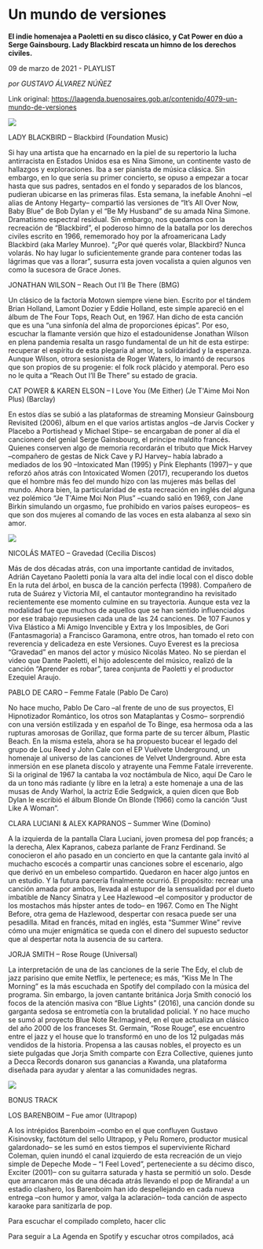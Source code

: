 # Un mundo de versiones

**El indie homenajea a Paoletti en su disco clásico, y Cat Power en dúo a Serge Gainsbourg. Lady Blackbird rescata un himno de los derechos civiles.**

09 de marzo de 2021 - PLAYLIST

_por GUSTAVO ÁLVAREZ NÚÑEZ_

Link original: https://laagenda.buenosaires.gob.ar/contenido/4079-un-mundo-de-versiones



![](https://cdn.flowlikemusic.com/files/images/38185/dd97600d-fa3b-4fb9-be53-93c333ff15f0.jpg)




LADY BLACKBIRD – Blackbird (Foundation Music)




Si hay una artista que ha encarnado en la piel de su repertorio la lucha antirracista en Estados Unidos esa es Nina Simone, un continente vasto de hallazgos y exploraciones. Iba a ser pianista de música clásica. Sin embargo, en lo que sería su primer concierto, se opuso a empezar a tocar hasta que sus padres, sentados en el fondo y separados de los blancos, pudieran ubicarse en las primeras filas. Esta semana, la inefable Anohni –el alias de Antony Hegarty– compartió las versiones de “It’s All Over Now, Baby Blue” de Bob Dylan y el “Be My Husband” de su amada Nina Simone. Dramatismo espectral residual. Sin embargo, nos quedamos con la recreación de “Blackbird”, el poderoso himno de la batalla por los derechos civiles escrito en 1966, rememorado hoy por la afroamericana Lady Blackbird (aka Marley Munroe). “¿Por qué querés volar, Blackbird? Nunca volarás. No hay lugar lo suficientemente grande para contener todas las lágrimas que vas a llorar”, susurra esta joven vocalista a quien algunos ven como la sucesora de Grace Jones.




JONATHAN WILSON – Reach Out I’ll Be There (BMG)




Un clásico de la factoría Motown siempre viene bien. Escrito por el tándem Brian Holland, Lamont Dozier y Eddie Holland, este simple apareció en el álbum de The Four Tops, Reach Out, en 1967. Han dicho de esta canción que es una “una sinfonía del alma de proporciones épicas”. Por eso, escuchar la flamante versión que hizo el estadounidense Jonathan Wilson en plena pandemia resalta un rasgo fundamental de un hit de esta estirpe: recuperar el espíritu de esta plegaria al amor, la solidaridad y la esperanza. Aunque Wilson, otrora sesionista de Roger Waters, lo imantó de recursos que son propios de su progenie: el folk rock plácido y atemporal. Pero eso no le quita a “Reach Out I’ll Be There” su estado de gracia.




CAT POWER & KAREN ELSON – I Love You (Me Either) (Je T'Aime Moi Non Plus) (Barclay)




En estos días se subió a las plataformas de streaming Monsieur Gainsbourg Revisited (2006), álbum en el que varios artistas anglos –de Jarvis Cocker y Placebo a Portishead y Michael Stipe– se encargaban de poner al día el cancionero del genial Serge Gainsbourg, el príncipe maldito francés. Quienes conserven algo de memoria recordarán el tributo que Mick Harvey –compañero de gestas de Nick Cave y PJ Harvey– había labrado a mediados de los 90 –Intoxicated Man (1995) y Pink Elephants (1997)– y que reforzó años atrás con Intoxicated Women (2017), recuperando los duetos que el hombre más feo del mundo hizo con las mujeres más bellas del mundo. Ahora bien, la particularidad de esta recreación en inglés del alguna vez polémico “Je T'Aime Moi Non Plus” –cuando salió en 1969, con Jane Birkin simulando un orgasmo, fue prohibido en varios países europeos– es que son dos mujeres al comando de las voces en esta alabanza al sexo sin amor.




![](https://cdn.flowlikemusic.com/files/images/38186/1a783d86-6ea9-4909-9834-2edd95bc4552.jpg)




NICOLÁS MATEO – Gravedad (Cecilia Discos)




Más de dos décadas atrás, con una importante cantidad de invitados, Adrián Cayetano Paoletti ponía la vara alta del indie local con el disco doble En la ruta del árbol, en busca de la canción perfecta (1998). Compañero de ruta de Suárez y Victoria Mil, el cantautor montegrandino ha revisitado recientemente ese momento culmine en su trayectoria. Aunque esta vez la modalidad fue que muchos de aquellos que se han sentido influenciados por ese trabajo repusiesen cada una de las 24 canciones. De 107 Faunos y Viva Elástico a Mi Amigo Invencible y Extra y los Imposibles, de Gori (Fantasmagoria) a Francisco Garamona, entre otros, han tomado el reto con reverencia y delicadeza en este Versiones. Cuyo Everest es la preciosa “Gravedad” en manos del actor y músico Nicolás Mateo. No se pierdan el video que Dante Paoletti, el hijo adolescente del músico, realizó de la canción “Aprender es robar”, tarea conjunta de Paoletti y el productor Ezequiel Araujo.




PABLO DE CARO – Femme Fatale (Pablo De Caro)




No hace mucho, Pablo De Caro –al frente de uno de sus proyectos, El Hipnotizador Romántico, los otros son Mataplantas y Cosmo– sorprendió con una versión estilizada y en español de To Binge, esa hermosa oda a las rupturas amorosas de Gorillaz, que forma parte de su tercer álbum, Plastic Beach. En la misma estela, ahora se ha propuesto bucear el legado del grupo de Lou Reed y John Cale con el EP Vuélvete Underground, un homenaje al universo de las canciones de Velvet Underground. Abre esta inmersión en ese planeta díscolo y atrayente una Femme Fatale irreverente. Si la original de 1967 la cantaba la voz noctámbula de Nico, aquí De Caro le da un tono más radiante (y libre en la letra) a este homenaje a una de las musas de Andy Warhol, la actriz Edie Sedgwick, a quien dicen que Bob Dylan le escribió el álbum Blonde On Blonde (1966) como la canción “Just Like A Woman”.




CLARA LUCIANI & ALEX KAPRANOS – Summer Wine (Domino)




A la izquierda de la pantalla Clara Luciani, joven promesa del pop francés; a la derecha, Alex Kapranos, cabeza parlante de Franz Ferdinand. Se conocieron el año pasado en un concierto en que la cantante gala invitó al muchacho escocés a compartir unas canciones sobre el escenario, algo que derivó en un embeleso compartido. Quedaron en hacer algo juntos en un estudio. Y la futura parcería finalmente ocurrió. El propósito: recrear una canción amada por ambos, llevada al estupor de la sensualidad por el dueto imbatible de Nancy Sinatra y Lee Hazlewood –el compositor y productor de los mostachos más hípster antes de todo– en 1967. Como en The Night Before, otra gema de Hazlewood, despertar con resaca puede ser una pesadilla. Mitad en francés, mitad en inglés, esta “Summer Wine” revive cómo una mujer enigmática se queda con el dinero del supuesto seductor que al despertar nota la ausencia de su cartera.




JORJA SMITH – Rose Rouge (Universal)




La interpretación de una de las canciones de la serie The Edy, el club de jazz parisino que emite Netflix, le pertenece; es más, “Kiss Me In The Morning” es la más escuchada en Spotify del compilado con la música del programa. Sin embargo, la joven cantante británica Jorja Smith conoció los focos de la atención masiva con “Blue Lights” (2016), una canción donde su garganta sedosa se entrometía con la brutalidad policial. Y no hace mucho se sumó al proyecto Blue Note Re:Imagined, en el que actualiza un clásico del año 2000 de los franceses St. Germain, “Rose Rouge”, ese encuentro entre el jazz y el house que lo transformó en uno de los 12 pulgadas más vendidos de la historia. Propensa a las causas nobles, el proyecto es un siete pulgadas que Jorja Smith comparte con Ezra Collective, quienes junto a Decca Records donaron sus ganancias a Kwanda, una plataforma diseñada para ayudar y alentar a las comunidades negras.




![](https://cdn.flowlikemusic.com/files/images/38187/189cfce6-0a48-4140-bd9c-3816ebb4928d.png)




BONUS TRACK




LOS BARENBOIM – Fue amor (Ultrapop)




A los intrépidos Barenboim –combo en el que confluyen Gustavo Kisinovsky, factótum del sello Ultrapop, y Pelu Romero, productor musical galardonado– se les sumó en estos tiempos el superviviente Richard Coleman, quien inundó el canal izquierdo de esta recreación de un viejo simple de Depeche Mode – “I Feel Loved”, perteneciente a su décimo disco, Exciter (2001)– con su guitarra saturada y hasta se permitió un solo. Desde que arrancaron más de una década atrás llevando el pop de Miranda! a un estadio clashero, los Barenboim han ido despellejando en cada nueva entrega –con humor y amor, valga la aclaración– toda canción de aspecto karaoke para sanitizarla de pop.




Para escuchar el compilado completo, hacer clic




Para seguir a La Agenda en Spotify y escuchar otros compilados, acá



